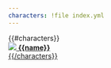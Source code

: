 ```yaml
---
characters: !file index.yml
---
```


<section class="two columns">
{{#characters}}
<a href="../{{url}}">
<div class="primary card">
<img src="{{image}}">
<strong>{{name}}</strong>
</div>
{{/characters}}
</section>